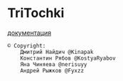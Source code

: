# TriTochki

[документация](https://kostyaryabov.github.io/TriTochki/)

    © Copyright:
        Дмитрий Найдич @Kinapak
        Константин Рябов @KostyaRyabov
        Яна Чиняева @nerisuyy
        Андрей Рыжков @Fyxzz
